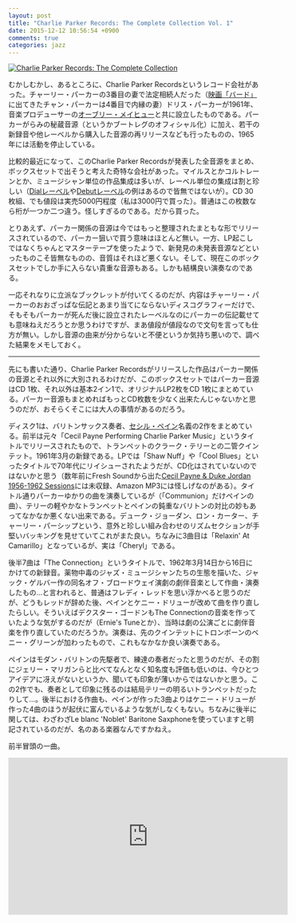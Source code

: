 ```yaml
---
layout: post
title: "Charlie Parker Records: The Complete Collection Vol. 1"
date: 2015-12-12 10:56:54 +0900
comments: true
categories: jazz
---
```

<a href="http://www.amazon.co.jp/exec/obidos/ASIN/B006ZUKBJ4/myhumangetsme-22/ref=nosim/" name="amazletlink" target="_blank"><img src="http://ecx.images-amazon.com/images/I/51GCC4i8k5L.jpg" alt="Charlie Parker Records: The Complete Collection" style="border: none;" /></a>

むかしむかし、あるところに、Charlie Parker Recordsというレコード会社があった。チャーリー・パーカーの3番目の妻で法定相続人だった（<a href="http://amzn.to/1STafjz">映画「バード」</a>に出てきたチャン・パーカーは4番目で内縁の妻）ドリス・パーカーが1961年、音楽プロデューサーの<a href="https://en.wikipedia.org/wiki/Aubrey_Mayhew">オーブリー・メイヒュー</a>と共に設立したものである。パーカーがらみの秘蔵音源（というかブートレグのオフィシャル化）に加え、若干の新録音や他レーベルから購入した音源の再リリースなども行ったものの、1965年には活動を停止している。

<!-- more -->

比較的最近になって、このCharlie Parker Recordsが発表した全音源をまとめ、ボックスセットで出そうと考えた奇特な会社があった。マイルスとかコルトレーンとか、ミュージシャン単位の作品集成は多いが、レーベル単位の集成は割と珍しい（<a href="http://www.mosaicrecords.com/The-Complete-Dial-Modern-Jazz-Sessions-260/productinfo/260-MD-CD/">Dialレーベル</a>や<a href="Mhttp://www.amazon.co.jp/%E3%83%9F%E3%83%A5%E3%83%BC%E3%82%B8%E3%83%83%E3%82%AF-Complete-Debut-Recordings-Charles-Mingus/dp/B000000XB6">Debutレーベル</a>の例はあるので皆無ではないが）。CD 30枚組、でも値段は実売5000円程度（私は3000円で買った）。普通はこの枚数なら桁が一つか二つ違う。怪しすぎるのである。だから買った。

とりあえず、パーカー関係の音源は今ではもっと整理されたまともな形でリリースされているので、パーカー狙いで買う意味はほとんど無い。一方、LP起こしではなくちゃんとマスターテープを使ったようで、新発見の未発表音源などといったものこそ皆無なものの、音質はそれほど悪くない。そして、現在このボックスセットでしか手に入らない貴重な音源もある。しかも結構良い演奏なのである。

一応それなりに立派なブックレットが付いてくるのだが、内容はチャーリー・パーカーのおおざっぱな伝記とあまり当てにならないディスコグラフィーだけで、そもそもパーカーが死んだ後に設立されたレーベルなのにパーカーの伝記載せても意味ねえだろうとか思うわけですが、まあ値段が値段なので文句を言っても仕方が無い。しかし音源の由来が分からないと不便というか気持ち悪いので、調べた結果をメモしておく。

-----

先にも書いた通り、Charlie Parker Recordsがリリースした作品はパーカー関係の音源とそれ以外に大別されるわけだが、このボックスセットではパーカー音源はCD 1枚、それ以外は基本2イン1で、オリジナルLP2枚をCD 1枚にまとめている。パーカー音源もまとめればもっとCD枚数を少なく出来たんじゃないかと思うのだが、おそらくそこには大人の事情があるのだろう。

ディスク1は、バリトンサックス奏者、<a href="https://en.wikipedia.org/wiki/Cecil_Payne">セシル・ペイン</a>名義の2作をまとめている。前半は元々「Cecil Payne Performing Charlie Parker Music」というタイトルでリリースされたもので、トランペットのクラーク・テリーとの二管クインテット。1961年3月の新録である。LPでは「Shaw Nuff」や「Cool Blues」といったタイトルで70年代にリイシューされたようだが、CD化はされていないのではないかと思う（数年前にFresh Soundから出た<a href="http://amzn.to/1ST8HpD">Cecil Payne & Duke Jordan 1956-1962 Sessions</a>には未収録、Amazon MP3には怪しげなのがある）。タイトル通りパーカーゆかりの曲を演奏しているが（「Communion」だけペインの曲）、テリーの軽やかなトランペットとペインの鈍重なバリトンの対比の妙もあってなかなか悪くない出来である。デューク・ジョーダン、ロン・カーター、チャーリー・パーシップという、意外と珍しい組み合わせのリズムセクションが手堅いバッキングを見せていてこれがまた良い。ちなみに3曲目は「Relaxin' At Camarillo」となっているが、実は「Cheryl」である。

後半7曲は「The Connection」というタイトルで、1962年3月14日から16日にかけての新録音。薬物中毒のジャズ・ミュージシャンたちの生態を描いた、ジャック・ゲルバー作の同名オフ・ブロードウェイ演劇の劇伴音楽として作曲・演奏したもの…と言われると、普通はフレディ・レッドを思い浮かべると思うのだが、どうもレッドが辞めた後、ペインとケニー・ドリューが改めて曲を作り直したらしい。そういえばデクスター・ゴードンもThe Connectionの音楽を作っていたような気がするのだが（Ernie's Tuneとか）、当時は劇の公演ごとに劇伴音楽を作り直していたのだろうか。演奏は、先のクインテットにトロンボーンのベニー・グリーンが加わったもので、これもなかなか良い演奏である。

ペインはモダン・バリトンの先駆者で、練達の奏者だったと思うのだが、その割にジェリー・マリガンらと比べてなんとなく知名度も評価も低いのは、今ひとつアイデアに冴えがないというか、聞いても印象が薄いからではないかと思う。この2作でも、奏者として印象に残るのは結局テリーの明るいトランペットだったりして…。後半における作曲も、ペインが作った3曲よりはケニー・ドリューが作った4曲のほうが起伏に富んでいるような気がしなくもない。ちなみに後半に関しては、わざわざLe blanc 'Noblet' Baritone Saxphoneを使っていますと明記されているのだが、名のある楽器なんですかねえ。

前半冒頭の一曲。

<iframe width="560" height="315" src="https://www.youtube.com/embed/PFYqZh3IR3Q" frameborder="0" allowfullscreen></iframe>
